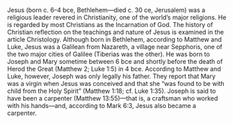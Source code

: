 Jesus (born c. 6–4 bce, Bethlehem—died c. 30 ce, Jerusalem) was a religious leader revered in Christianity, one of the world’s major religions. He is regarded by most Christians as the Incarnation of God. The history of Christian reflection on the teachings and nature of Jesus is examined in the article Christology.
Although born in Bethlehem, according to Matthew and Luke, Jesus was a Galilean from Nazareth, a village near Sepphoris, one of the two major cities of Galilee (Tiberias was the other). He was born to Joseph and Mary sometime between 6 bce and shortly before the death of Herod the Great (Matthew 2; Luke 1:5) in 4 bce. According to Matthew and Luke, however, Joseph was only legally his father. They report that Mary was a virgin when Jesus was conceived and that she “was found to be with child from the Holy Spirit” (Matthew 1:18; cf. Luke 1:35). Joseph is said to have been a carpenter (Matthew 13:55)—that is, a craftsman who worked with his hands—and, according to Mark 6:3, Jesus also became a carpenter.
